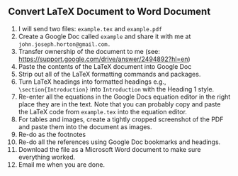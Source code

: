 Convert LaTeX Document to Word Document 
---------------------------------------
1. I will send two files: `example.tex` and `example.pdf` 
1. Create a Google Doc called `example` and share it with me at `john.joseph.horton@gmail.com.`
1. Transfer ownership of the document to me (see: https://support.google.com/drive/answer/2494892?hl=en)
1. Paste the contents of the LaTeX document into Google Doc 
1. Strip out all of the LaTeX formatting commands and packages. 
1. Turn LaTeX headings into formatted headings e.g.,
`\section{Introduction}` into `Introduction` with the Heading 1
style. 
1. Re-enter all the equations in the Google Docs equation editor in
the right place they are in the text. Note that you can probably copy
and paste the LaTeX code from `example.tex` into the equation editor. 
1. For tables and images, create a tightly cropped screenshot of the PDF and paste
them into the document as images. 
1. Re-do as the footnotes 
1. Re-do all the references using Google Doc bookmarks and headings. 
1. Download the file as a Microsoft Word document to make sure
everything worked. 
1. Email me when you are done. 


